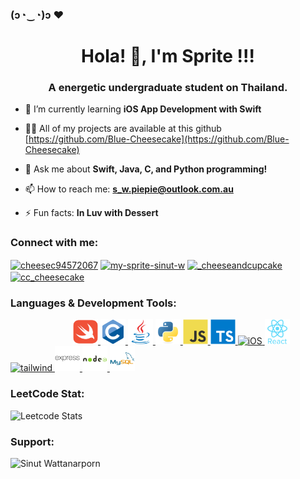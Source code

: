 ###  (ɔ◔‿◔)ɔ ♥

<h1 align="center">Hola! 👋, I'm Sprite !!!</h1>
<h3 align="center">A energetic undergraduate student on Thailand.</h3>

- 🌱 I’m currently learning **iOS App Development with Swift**

- 👨‍💻 All of my projects are available at this github [https://github.com/Blue-Cheesecake](https://github.com/Blue-Cheesecake)

- 💬 Ask me about **Swift, Java, C, and Python programming!**

- 📫 How to reach me: **s_w.piepie@outlook.com.au**

- ⚡ Fun facts: **In Luv with Dessert**

<h3 align="left">Connect with me:</h3>
<p align="left">
<a href="https://twitter.com/cheesec94572067" target="blank"><img align="center" src="https://raw.githubusercontent.com/rahuldkjain/github-profile-readme-generator/master/src/images/icons/Social/twitter.svg" alt="cheesec94572067" height="30" width="40" /></a>
<a href="https://linkedin.com/in/my-sprite-sinut-w" target="blank"><img align="center" src="https://raw.githubusercontent.com/rahuldkjain/github-profile-readme-generator/master/src/images/icons/Social/linked-in-alt.svg" alt="my-sprite-sinut-w" height="30" width="40" /></a>
<a href="https://instagram.com/_cheeseandcupcake" target="blank"><img align="center" src="https://raw.githubusercontent.com/rahuldkjain/github-profile-readme-generator/master/src/images/icons/Social/instagram.svg" alt="_cheeseandcupcake" height="30" width="40" /></a>
<a href="https://www.leetcode.com/cc_cheesecake" target="blank"><img align="center" src="https://raw.githubusercontent.com/rahuldkjain/github-profile-readme-generator/master/src/images/icons/Social/leet-code.svg" alt="cc_cheesecake" height="30" width="40" /></a>
</p>

<h3 align="left">Languages & Development Tools:</h3>
<p align="left"> 

<a href="https://developer.apple.com/swift/" target="_blank" rel="noreferrer" style="margin-left: 100px"> 
  <img src="https://raw.githubusercontent.com/devicons/devicon/master/icons/swift/swift-original.svg" alt="swift" width="40" height="40"/> 
</a>
<a href="https://www.cprogramming.com/" target="_blank" rel="noreferrer"> 
  <img src="https://raw.githubusercontent.com/devicons/devicon/master/icons/c/c-original.svg" alt="c" width="40" height="40"/> 
</a> 
<a href="https://www.java.com" target="_blank" rel="noreferrer"> 
  <img src="https://raw.githubusercontent.com/devicons/devicon/master/icons/java/java-original.svg" alt="java" width="40" height="40"/> 
</a>
<a href="https://www.python.org" target="_blank" rel="noreferrer"> 
  <img src="https://raw.githubusercontent.com/devicons/devicon/master/icons/python/python-original.svg" alt="python" width="40" height="40"/> 
</a>
<a href="https://developer.mozilla.org/en-US/docs/Web/JavaScript" target="_blank" rel="noreferrer"> 
  <img src="https://raw.githubusercontent.com/devicons/devicon/master/icons/javascript/javascript-original.svg" alt="javascript" width="40" height="40"/> 
</a>
<a href="https://www.typescriptlang.org/" target="_blank" rel="noreferrer"> 
  <img src="https://raw.githubusercontent.com/devicons/devicon/master/icons/typescript/typescript-original.svg" alt="typescript" width="40" height="40"/> 
</a> 


<a href="https://developer.apple.com" target="_blank" rel="noreferrer"> 
  <img src="https://upload.wikimedia.org/wikipedia/commons/thumb/c/ca/IOS_logo.svg/1024px-IOS_logo.svg.png" alt="iOS" width="40" height="40"/> 
</a> 

<a href="https://reactjs.org/" target="_blank" rel="noreferrer"> 
  <img src="https://raw.githubusercontent.com/devicons/devicon/master/icons/react/react-original-wordmark.svg" alt="react" width="40" height="40"/> 
</a> 

<a href="https://tailwindcss.com/" target="_blank" rel="noreferrer"> 
  <img src="https://www.vectorlogo.zone/logos/tailwindcss/tailwindcss-icon.svg" alt="tailwind" width="40" height="40"/> 
</a> 


<a href="https://expressjs.com" target="_blank" rel="noreferrer"> 
  <img src="https://raw.githubusercontent.com/devicons/devicon/master/icons/express/express-original-wordmark.svg" alt="express" width="40" height="40"/> 
</a>
<a href="https://nodejs.org" target="_blank" rel="noreferrer"> 
  <img src="https://raw.githubusercontent.com/devicons/devicon/master/icons/nodejs/nodejs-original-wordmark.svg" alt="nodejs" width="40" height="40"/> </a> 

<a href="https://www.mysql.com/" target="_blank" rel="noreferrer"> 
  <img src="https://raw.githubusercontent.com/devicons/devicon/master/icons/mysql/mysql-original-wordmark.svg" alt="mysql" width="40" height="40"/> 
</a> 


</p>


<h3 align="left">LeetCode Stat:</h3>
<p align="left">

![Leetcode Stats](https://leetcard.jacoblin.cool/CC_CheeseCake?theme=unicorn)


</p>


<h3 align="left">Support:</h3>
<p><a href="https://www.buymeacoffee.com/Sinut Wattanarporn"> <img align="left" src="https://cdn.buymeacoffee.com/buttons/v2/default-yellow.png" height="50" width="210" alt="Sinut Wattanarporn" /></a></p><br><br>



<!--
**Blue-Cheesecake/Blue-Cheesecake** is a ✨ _special_ ✨ repository because its `README.md` (this file) appears on your GitHub profile.

Here are some ideas to get you started:

- 🔭 I’m currently working on ...
- 🌱 I’m currently learning ...
- 👯 I’m looking to collaborate on ...
- 🤔 I’m looking for help with ...
- 💬 Ask me about ...
- 📫 How to reach me: ...
- 😄 Pronouns: ...
- ⚡ Fun fact: ...
-->
